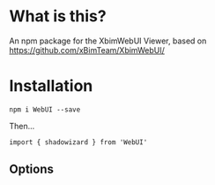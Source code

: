 # What is this?

An npm package for the XbimWebUI Viewer, based on https://github.com/xBimTeam/XbimWebUI/

# Installation

`npm i WebUI --save`

Then...

```
import { shadowizard } from 'WebUI'
```

## Options

